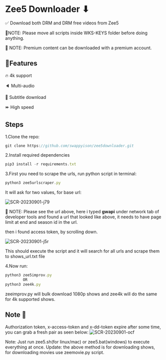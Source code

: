 
# Zee5 Downloader ⬇

✅ Download both DRM and DRM free videos from Zee5

📒NOTE: Please move all scripts inside WKS-KEYS folder before doing anything.

📒 NOTE: Premium content can be downloaded with a premium account.

## 🎯Features

🔥 4k support

🔈 Multi-audio

💬 Subtitle download

⏩ High speed
## Steps

1.Clone the repo:
```javascript
git clone https://github.com/swappyison/zee5downloader.git
```
2.Install required dependencies 
```javascript
pip3 install -r requirements.txt
```

3.First you need to scrape the urls, run python script in terminal: 
```javascript
python3 zee5urlscraper.py
```
It will ask for two values, for base url:

   ![SCR-20230901-j79](https://github.com/swappyison/zee5downloader/assets/88504971/47ae7ff9-24b6-4983-b540-1edfeb177fed)

📒 NOTE: Please see the url above, here i typed **gwapi** under network tab of developer tools and found a url that looked like above, it needs to have page limit at end and season id in the url.

then i found access token, by scrolling down.

   ![SCR-20230901-j5r](https://github.com/swappyison/zee5downloader/assets/88504971/0cd62294-c481-493a-b642-c6662d7c6466)

This should execute the script and it will search for all urls and scrape them to shows_url.txt file

4.Now run:
```javascript
python3 zee5improv.py
        OR
python3 zee4k.py
```
zeeimprov.py will bulk download 1080p shows and zee4k will do the same for 4k supported shows.

## Note 📒

Authorization token, x-access-token and x-dd-token expire after some time, you can grab a fresh pair as seen below:
![SCR-20230901-ocf](https://github.com/swappyison/zee5downloader/assets/88504971/5631a4ed-a7f3-4ebf-9bc1-d492b6f0ae75)

Note: Just run zee5.sh(for linux/mac) or zee5.bat(windows) to execute everything at once.
Update: the above method is for downloading shows, for downloading movies use zeemovie.py script.

